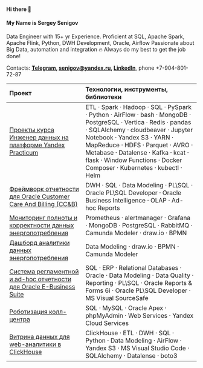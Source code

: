 #### Hi there 👋
#### My Name is Sergey Senigov  
Data Engineer with 15+ yr Experience. Proficient at SQL, Apache Spark, Apache Flink, Python, DWH Development, Oracle, Airflow
Passionate about Big Data, automation and integration 🔥 Always do my best to get the job done!  
<!-- Data Engineering and Integration are my passion 🔥 Always do my best to get the job done!  -->
<!-- Stack: SQL, ETL, Spark, Hadoop, Python, Oracle, PostgreSQL, MongoDB, ClickHouse, Vertica, Airflow, Docker, Web services, Cloud services, Data Modeling  -->

Contacts: **[Telegram](https://t.me/SergeySenigov), <senigov@yandex.ru>, [LinkedIn](https://www.linkedin.com/in/sergeysenigov)**, phone +7-904-801-72-87

<!-- **Проекты, Stack & Tools** -->
| Проект                         | Технологии, инструменты, библиотеки |
| :-------------------- | :--------------------- |
| [Проекты курса Инженер данных на платформе Yandex Practicum](https://github.com/SergeySenigov/data-engineer-practicum-portfolio)           | ETL · Spark · Hadoop · SQL · PySpark · Python · AirFlow · bash · MongoDB · PostgreSQL · Vertica · Redis · pandas · SQLAlchemy · cloudbeaver · Jupyter Notebook · Yandex S3 · YARN · MapReduce · HDFS · Parquet · AVRO · Metabase · Datalense · Kafka · kcat · flask · Window Functions · Docker Composer · Kubernetes · kubectl · Helm 
| [Фреймворк отчетности для Oracle Customer Care And Billing (CC&B)](https://github.com/SergeySenigov/Oracle-CCB-Flexible-Reports-Engine)          | DWH · SQL · Data Modeling · PL\SQL · Oracle PL\SQL Developer · Oracle Business Intelligence · OLAP · Ad-hoc Reports 
| [Мониторинг полноты и корректности данных энергопотребления](https://github.com/SergeySenigov/Energy-Consumption-Data-Validity-Checks)    | Prometheus · alertmanager · Grafana · MongoDB · PostgreSQL · RabbitMQ · Camunda Modeler · draw.io · BPMN 
| [Дашборд аналитики данных энергопотребления](https://github.com/SergeySenigov/Energy-Consumption-Analytic-Dashboard)    | Data Modeling · draw.io · BPMN · Camunda Modeler
| [Cистема регламентной и ad-hoc отчетности для Oracle E-Business Suite](https://github.com/SergeySenigov/OEBS-Custom-Reports-Framework)    | SQL · ERP · Relational Databases · Oracle · Data Modeling · Data Quality · Reporting · PL\SQL · Oracle Reports & Forms 6i · Oracle PL\SQL Developer · MS Visual SourceSafe
| [Роботизация колл-центра](https://github.com/SergeySenigov/Call-Center-Automation)        | SQL · MySQL · Oracle Apex · phpMyAdmin · Web Services · Yandex Cloud Services
| [Витрина данных для web-аналитики в ClickHouse](https://github.com/SergeySenigov/ClickHouse-Datamarts)          | ClickHouse · ETL · DWH · SQL · Python · Data Modeling · AirFlow · Yandex S3 · MS Visual Studio Code · SQLAlchemy · Datalense · boto3
